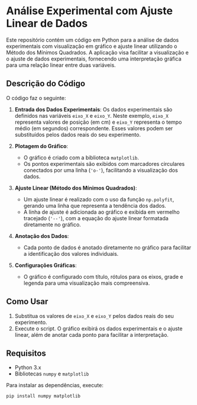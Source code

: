 # Análise Experimental com Ajuste Linear de Dados

Este repositório contém um código em Python para a análise de dados experimentais com visualização em gráfico e ajuste linear utilizando o Método dos Mínimos Quadrados. A aplicação visa facilitar a visualização e o ajuste de dados experimentais, fornecendo uma interpretação gráfica para uma relação linear entre duas variáveis.

## Descrição do Código

O código faz o seguinte:

1. **Entrada dos Dados Experimentais**: Os dados experimentais são definidos nas variáveis `eixo_X` e `eixo_Y`. Neste exemplo, `eixo_X` representa valores de posição (em cm) e `eixo_Y` representa o tempo médio (em segundos) correspondente. Esses valores podem ser substituídos pelos dados reais do seu experimento.
   
2. **Plotagem do Gráfico**:
   - O gráfico é criado com a biblioteca `matplotlib`.
   - Os pontos experimentais são exibidos com marcadores circulares conectados por uma linha (`'o-'`), facilitando a visualização dos dados.
   
3. **Ajuste Linear (Método dos Mínimos Quadrados)**:
   - Um ajuste linear é realizado com o uso da função `np.polyfit`, gerando uma linha que representa a tendência dos dados.
   - A linha de ajuste é adicionada ao gráfico e exibida em vermelho tracejado (`'--'`), com a equação do ajuste linear formatada diretamente no gráfico.

4. **Anotação dos Dados**:
   - Cada ponto de dados é anotado diretamente no gráfico para facilitar a identificação dos valores individuais.

5. **Configurações Gráficas**:
   - O gráfico é configurado com título, rótulos para os eixos, grade e legenda para uma visualização mais compreensiva.

## Como Usar

1. Substitua os valores de `eixo_X` e `eixo_Y` pelos dados reais do seu experimento.
2. Execute o script. O gráfico exibirá os dados experimentais e o ajuste linear, além de anotar cada ponto para facilitar a interpretação.

## Requisitos

- Python 3.x
- Bibliotecas `numpy` e `matplotlib`

Para instalar as dependências, execute:
```bash
pip install numpy matplotlib
